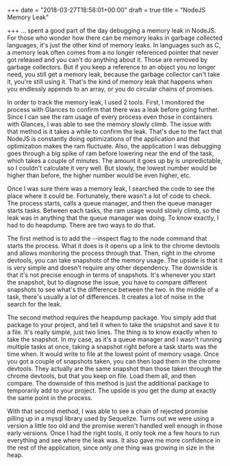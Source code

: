 +++
date = "2018-03-27T18:58:01+00:00"
draft = true
title = "NodeJS Memory Leak"

+++
... spent a good part of the day debugging a memory leak in NodeJS. For those who wonder how there can be memory leaks in garbage collected languages, it's just the other kind of memory leaks. In languages such as C, a memory leak often comes from a no longer referenced pointer that never got released and you can't do anything about it. Those are removed by garbage collectors. But if you keep a reference to an object you no longer need, you still get a memory leak, because the garbage collector can't take it, you're still using it. That's the kind of memory leak that happens when you endlessly appends to an array, or you do circular chains of promises.

In order to track the memory leak, I used 2 tools. First, I monitored the process with Glances to confirm that there was a leak before going further. Since I can see the ram usage of every process even those in containers with Glances, I was able to see the memory slowly climb. The issue with that method is it takes a while to confirm the leak. That's due to the fact that NodeJS is constantly doing optimizations of the application and that optimization makes the ram fluctuate. Also, the application I was debugging goes through a big spike of ram before lowering near the end of the task, which takes a couple of minutes. The amount it goes up by is unpredictable, so I couldn't calculate it very well. But slowly, the lowest number would be higher than before, the higher number would be even higher, etc.

Once I was sure there was a memory leak, I searched the code to see the place where it could be. Fortunately, there wasn't a lot of code to check. The process starts, calls a queue manager, and then the queue manager starts tasks. Between each tasks, the ram usage would slowly climb, so the leak was in anything that the queue manager was doing. To know exactly, I had to do heapdump. There are two ways to do that.

The first method is to add the --inspect flag to the node command that starts the process. What it does is it opens up a link to the chrome devtools and allows monitoring the process through that. Then,  right in the chrome devtools, you can take snapshots of the memory usage. The upside is that it is very simple and doesn't require any other dependency. The downside is that it's not precise enough in terms of snapshots. It's whenever you start the snapshot, but to diagnose the issue, you have to compare different snapshots to see what's the difference between the two. In the middle of a task, there's usually a lot of differences. It creates a lot of noise in the search for the leak.

The second method requires the heapdump package. You simply add that package to your project, and tell it when to take the snapshot and save it to a file. It's really simple, just two lines. The thing is to know exactly when to take the snapshot. In my case, as it's a queue manager and I wasn't running multiple tasks at once, taking a snapshot right before a task starts was the time when. It would write to file at the lowest point of memory usage. Once you got a couple of snapshots taken, you can then load them in the chrome devtools. They actually are the same snapshot than those taken through the chrome devtools, but that you keep on file. Load them all, and then compare. The downside of this method is just the additional package to temporarily add to your project. The upside is you get the dump at exactly the same point in the process.

With that second method, I was able to see a chain of rejected promise pilling up in a mysql library used by Sequelize. Turns out we were using a version a little too old and the promise weren't handled well enough in those early versions. Once I had the right tools, it only took me a few hours to run everything and see where the leak was. It also gave me more confidence in the rest of the application, since only one thing was growing in size in the heap.